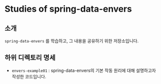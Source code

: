# Studies of spring-data-envers
## 소개
`spring-data-envers` 를 학습하고, 그 내용을 공유하기 위한 저장소입니다.

## 하위 디렉토리 명세
- `envers-example01` : spring-data-envers의 기본 작동 원리에 대해 설명하고자 작성한 코드입니다.